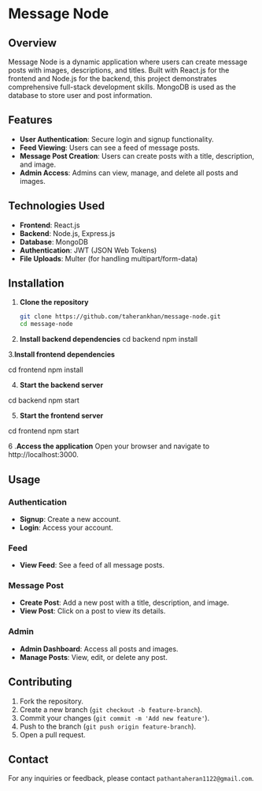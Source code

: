 # Message Node

## Overview
Message Node is a dynamic application where users can create message posts with images, descriptions, and titles. Built with React.js for the frontend and Node.js for the backend, this project demonstrates comprehensive full-stack development skills. MongoDB is used as the database to store user and post information.

## Features
- **User Authentication**: Secure login and signup functionality.
- **Feed Viewing**: Users can see a feed of message posts.
- **Message Post Creation**: Users can create posts with a title, description, and image.
- **Admin Access**: Admins can view, manage, and delete all posts and images.

## Technologies Used
- **Frontend**: React.js
- **Backend**: Node.js, Express.js
- **Database**: MongoDB
- **Authentication**: JWT (JSON Web Tokens)
- **File Uploads**: Multer (for handling multipart/form-data)

## Installation

1. **Clone the repository**
   ```bash
   git clone https://github.com/taherankhan/message-node.git
   cd message-node
   
2. **Install backend dependencies**
  cd backend
  npm install

3.**Install frontend dependencies**

 cd frontend
 npm install

4. **Start the backend server**

 cd backend
 npm start

5. **Start the frontend server**

 cd frontend
 npm start

6 .**Access the application**
Open your browser and navigate to http://localhost:3000.

## Usage

### Authentication
- **Signup**: Create a new account.
- **Login**: Access your account.

### Feed
- **View Feed**: See a feed of all message posts.

### Message Post
- **Create Post**: Add a new post with a title, description, and image.
- **View Post**: Click on a post to view its details.

### Admin
- **Admin Dashboard**: Access all posts and images.
- **Manage Posts**: View, edit, or delete any post.

## Contributing
1. Fork the repository.
2. Create a new branch (`git checkout -b feature-branch`).
3. Commit your changes (`git commit -m 'Add new feature'`).
4. Push to the branch (`git push origin feature-branch`).
5. Open a pull request.



## Contact
For any inquiries or feedback, please contact `pathantaheran1122@gmail.com`.


